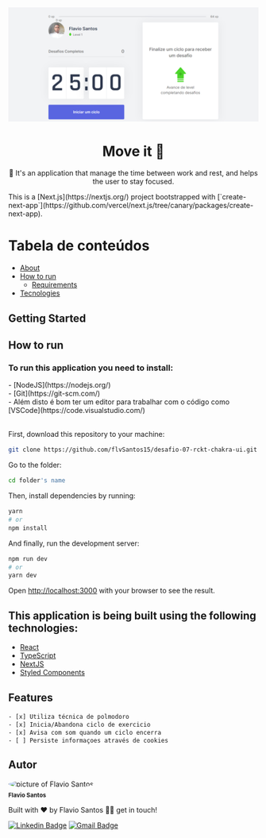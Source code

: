 <div align="center"><img src="Inicio-moveit.png" alt="picture move it"/></div>

<div id='about'>
  <h1 align="center">
	Move it 🚀
  </h1>
  <p align="center">
	  🚀 It's an application that manage the time between work and rest, and helps the user to stay focused.
  <p>
    This is a [Next.js](https://nextjs.org/) project bootstrapped with [`create-next-app`](https://github.com/vercel/next.js/tree/canary/packages/create-next-app).
  </p>
</div>

Tabela de conteúdos
=================
<!--ts-->
   * [About](#about)
   * [How to run](#how-to-run)
      * [Requirements](#requirements)
   * [Tecnologies](#technologies)
<!--te-->

## Getting Started

<div id='hot-to-run'>
  <h2>How to run</h2>

  <div id='requirements' display='flex' flex-direction='column'>
    <h3>To run this application you need to install:</h3>
    - [NodeJS](https://nodejs.org/)<br/>
    - [Git](https://git-scm.com/)<br/>
    - Além disto é bom ter um editor para trabalhar com o código como [VSCode](https://code.visualstudio.com/)
  </div>
  
  <br/>

  First, download this repository to your machine:

  ```bash
  git clone https://github.com/flvSantos15/desafio-07-rckt-chakra-ui.git
  ```
  
  Go to the folder:
  
  ```bash
  cd folder's name
  ```

  Then, install dependencies by running:
  ```bash
  yarn
  # or
  npm install
  ```

  And finally, run the development server:

  ```bash
  npm run dev
  # or
  yarn dev
  ```

  Open [http://localhost:3000](http://localhost:3000) with your browser to see the result.
 </div>

<div id='technologies'>
  <h2>This application is being built using the following technologies:</h2>
  
  - [React](https://pt-br.reactjs.org/)
  - [TypeScript](https://www.typescriptlang.org/)
  - [NextJS](https://nextjs.org/)
  - [Styled Components](https://www.styled-components.com/)
</div>

<div id='features'>
  <h2>Features</h2>

	- [x] Utiliza técnica de polmodoro
	- [x] Inicia/Abandona ciclo de exercicio
	- [x] Avisa com som quando um ciclo encerra
	- [ ] Persiste informaçoes através de cookies
</div>

<div id='author'>
  <h2>Autor</h2>

 <img style="border-radius: 50%;" src="https://avatars.githubusercontent.com/u/48564704?v=4" width="100px;" alt="picture of Flavio Santos"/>
 <br />
 <sub><b>Flavio Santos</b></sub>


Built with ❤️ by Flavio Santos 👋🏽 get in touch!

[![Linkedin Badge](https://img.shields.io/badge/-flvSantos-blue?style=flat-square&logo=Linkedin&logoColor=white&link=https://www.linkedin.com/in/flvSantos15/)](https://www.linkedin.com/in/flvSantos15/) 
[![Gmail Badge](https://img.shields.io/badge/-flvSantos300@gmail.com-c14438?style=flat-square&logo=Gmail&logoColor=white&link=mailto:flvSantos300@gmail.com)](mailto:flvSantos300@gmail.com)
</div>
